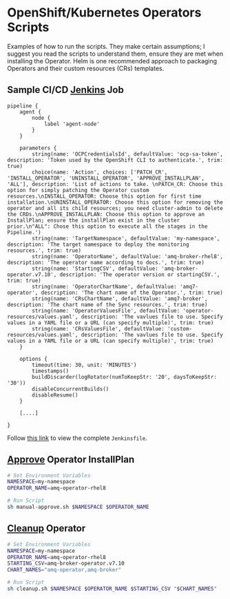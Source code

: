 # OpenShift/Kubernetes Operators Scripts

Examples of how to run the scripts. They make certain assumptions; I suggest you read the scripts to understand them, ensure they are met when installing the Operator. Helm is one recommended approach to packaging Operators and their custom resources (CRs) templates.

## Sample CI/CD [Jenkins](Jenkinsfile) Job

```
pipeline {
    agent {
        node {
            label 'agent-node'
        }
    }

    parameters {
        string(name: 'OCPCredentialsId', defaultValue: 'ocp-sa-token', description: 'Token used by the OpenShift CLI to authenticate.', trim: true)
        choice(name: 'Action', choices: ['PATCH_CR', 'INSTALL_OPERATOR', 'UNINSTALL_OPERATOR', 'APPROVE_INSTALLPLAN', 'ALL'], description: 'List of actions to take. \nPATCH_CR: Choose this option for simply patching the Operator custom resources.\nINSTALL_OPERATOR: Choose this option for first time installation.\nUNINSTALL_OPERATOR: Choose this option for removing the operator and all its child resources; you need cluster-admin to delete the CRDs.\nAPPROVE_INSTALLPLAN: Choose this option to approve an InstallPlan; ensure the installPlan exist in the cluster prior.\n"ALL": Chose this option to execute all the stages in the Pipeline.')
        string(name: 'TargetNamespace', defaultValue: 'my-namespace', description: 'The target namespace to deploy the monitoring resources.', trim: true)
        string(name: 'OperatorName', defaultValue: 'amq-broker-rhel8', description: 'The operator name according to docs.', trim: true)
        string(name: 'StartingCSV', defaultValue: 'amq-broker-operator.v7.10', description: 'The operator version or startingCSV.', trim: true)
        string(name: 'OperatorChartName', defaultValue: 'amq7-operator', description: 'The chart name of the Operator.', trim: true)
        string(name: 'CRsChartName', defaultValue: 'amq7-broker', description: 'The chart name of the Sync resources.', trim: true)
        string(name: 'OperatorValuesFile', defaultValue: 'operator-resources/values.yaml', description: 'The vavlues file to use. Specify values in a YAML file or a URL (can specify multiple)', trim: true)
        string(name: 'CRsValuesFile', defaultValue: 'custom-resources/values.yaml', description: 'The vavlues file to use. Specify values in a YAML file or a URL (can specify multiple)', trim: true)
    }

    options {
        timeout(time: 30, unit: 'MINUTES') 
        timestamps()
        buildDiscarder(logRotator(numToKeepStr: '20', daysToKeepStr: '30'))
        disableConcurrentBuilds()
        disableResume()
    }

    [....]
    
}
```

Follow [this link](./Jenkinsfile) to view the complete `Jenkinsfile`.

## [Approve](manual-approve.sh) Operator InstallPlan

```sh
# Set Environment Variables
NAMESPACE=my-namespace
OPERATOR_NAME=amq-operator-rhel8

# Run Script
sh manual-approve.sh $NAMESPACE $OPERATOR_NAME
```

## [Cleanup](cleanup.sh) Operator

```sh
# Set Environment Variables
NAMESPACE=my-namespace
OPERATOR_NAME=amq-operator-rhel8
STARTING_CSV=amq-broker-operator.v7.10
CHART_NAMES="amq-operator,amq-broker"

# Run Script
sh cleanup.sh $NAMESPACE $OPERATOR_NAME $STARTING_CSV "$CHART_NAMES"
```
